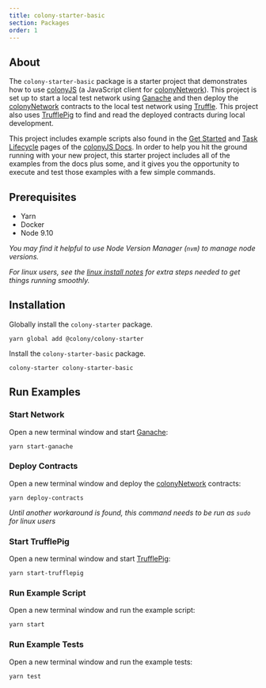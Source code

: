 ```yaml
---
title: colony-starter-basic
section: Packages
order: 1
---
```


## About

The `colony-starter-basic` package is a starter project that demonstrates how to use [colonyJS](https://github.com/JoinColony/colonyJS) (a JavaScript client for [colonyNetwork](https://github.com/JoinColony/colonyNetwork)). This project is set up to start a local test network using [Ganache](https://github.com/trufflesuite/ganache-cli) and then deploy the [colonyNetwork](https://github.com/JoinColony/colonyNetwork) contracts to the local test network using [Truffle](https://github.com/trufflesuite/truffle). This project also uses [TrufflePig](https://github.com/JoinColony/trufflepig) to find and read the deployed contracts during local development.

This project includes example scripts also found in the [Get Started](https://joincolony.github.io/colonyjs/docs-get-started/) and [Task Lifecycle](https://docs.colony.io/colonyjs/docs-task-lifecycle/) pages of the [colonyJS Docs](https://docs.colony.io/colonyjs/docs-overview). In order to help you hit the ground running with your new project, this starter project includes all of the examples from the docs plus some, and it gives you the opportunity to execute and test those examples with a few simple commands.

## Prerequisites

- Yarn
- Docker
- Node 9.10

_You may find it helpful to use Node Version Manager (`nvm`) to manage node versions._

_For linux users, see the [linux install notes](https://github.com/JoinColony/colonyStarter/blob/master/.github/DEVELOPMENT.md#prerequisites) for extra steps needed to get things running smoothly._

## Installation

Globally install the `colony-starter` package.

```
yarn global add @colony/colony-starter
```

Install the `colony-starter-basic` package.

```
colony-starter colony-starter-basic
```

## Run Examples

### Start Network

Open a new terminal window and start [Ganache](https://github.com/trufflesuite/ganache-cli):

```
yarn start-ganache
```

### Deploy Contracts

Open a new terminal window and deploy the [colonyNetwork](https://github.com/JoinColony/colonyNetwork) contracts:

```
yarn deploy-contracts
```
_Until another workaround is found, this command needs to be run as `sudo` for linux users_


### Start TrufflePig

Open a new terminal window and start [TrufflePig](https://github.com/JoinColony/trufflepig):

```
yarn start-trufflepig
```

### Run Example Script

Open a new terminal window and run the example script:

```
yarn start
```

### Run Example Tests

Open a new terminal window and run the example tests:

```
yarn test
```
